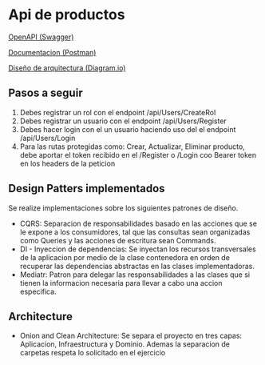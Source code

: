 # Api de productos

[OpenAPI (Swagger) ](https://apicarlosdlc.azurewebsites.net/swagger/index.html)

[Documentacion (Postman)](https://interstellar-star-64158.postman.co/workspace/Team-Workspace~17e6eaa8-5f6f-4287-8521-56d99656ba09/collection/7792095-fef6e6b7-e1cd-41f7-b450-72ee4944530a?action=share&creator=7792095)

[Diseño de arquitectura (Diagram.io)](https://drive.google.com/file/d/1xlbOXXR-g36iNowd-B54ItxmntqYWShR/view?usp=sharing)

## Pasos a seguir

1. Debes registrar un rol con el endpoint /api/Users/CreateRol
2. Debes registrar un usuario con el endpoint /api/Users/Register
3. Debes hacer login con el un usuario haciendo uso del el endpoint /api/Users/Login
4. Para las rutas protegidas como: Crear, Actualizar, Eliminar producto, debe aportar el token recibido en el /Register o /Login coo Bearer token en los headers de la peticion

## Design Patters implementados
Se realize implementaciones sobre los siguientes patrones de diseño.
- CQRS: Separacion de responsabilidades basado en las acciones que se le expone a los consumidores, tal que las consultas sean organizadas como Queries y las acciones de escritura sean Commands. 
- DI - Inyeccion de dependencias: Se inyectan los recursos transversales de la aplicacion por medio de la clase contenedora en orden de recuperar las dependencias abstractas en las clases implementadoras. 
- Mediatr: Patron para delegar las responsabilidades a las clases que si tienen la informacion necesaria para llevar a cabo una accion especifica. 

## Architecture
- Onion and Clean Architecture: Se separa el proyecto en tres capas: Aplicacion, Infraestructura y Dominio. Ademas la separacion de carpetas respeta lo solicitado en el ejercicio

